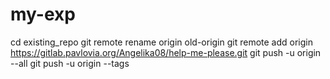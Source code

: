 # my-exp
cd existing_repo
git remote rename origin old-origin
git remote add origin https://gitlab.pavlovia.org/Angelika08/help-me-please.git
git push -u origin --all
git push -u origin --tags
